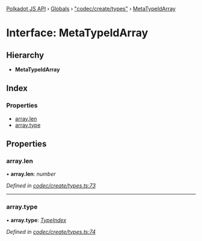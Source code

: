 [Polkadot JS API](../README.md) › [Globals](../globals.md) › ["codec/create/types"](../modules/_codec_create_types_.md) › [MetaTypeIdArray](_codec_create_types_.metatypeidarray.md)

# Interface: MetaTypeIdArray

## Hierarchy

* **MetaTypeIdArray**

## Index

### Properties

* [array.len](_codec_create_types_.metatypeidarray.md#array.len)
* [array.type](_codec_create_types_.metatypeidarray.md#array.type)

## Properties

###  array.len

• **array.len**: *number*

*Defined in [codec/create/types.ts:73](https://github.com/polkadot-js/api/blob/21ac0ac2fb/packages/types/src/codec/create/types.ts#L73)*

___

###  array.type

• **array.type**: *[TypeIndex](../modules/_codec_create_types_.md#typeindex)*

*Defined in [codec/create/types.ts:74](https://github.com/polkadot-js/api/blob/21ac0ac2fb/packages/types/src/codec/create/types.ts#L74)*
